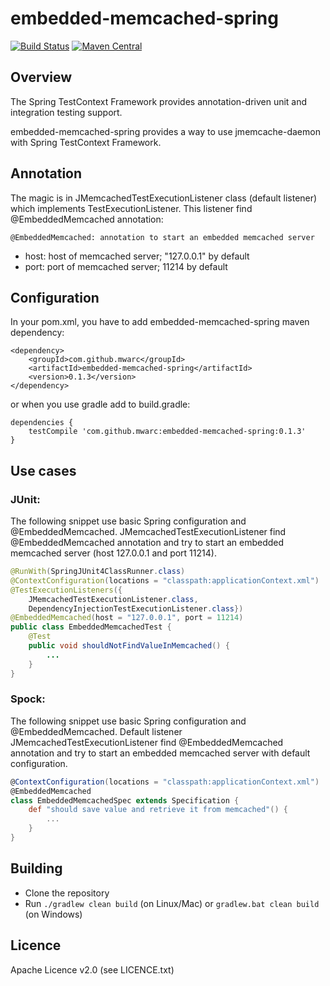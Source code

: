 # embedded-memcached-spring

[![Build Status](https://travis-ci.org/mwarc/embedded-memcached-spring.svg?branch=master)](https://travis-ci.org/mwarc/embedded-memcached-spring)
[![Maven Central](https://maven-badges.herokuapp.com/maven-central/com.github.mwarc/embedded-memcached-spring/badge.svg)](https://maven-badges.herokuapp.com/maven-central/com.github.mwarc/embedded-memcached-spring)

## Overview

The Spring TestContext Framework provides annotation-driven unit and integration testing support.

embedded-memcached-spring provides a way to use jmemcache-daemon with Spring TestContext Framework.

## Annotation

The magic is in JMemcachedTestExecutionListener class (default listener) which implements TestExecutionListener. This listener find @EmbeddedMemcached annotation:

    @EmbeddedMemcached: annotation to start an embedded memcached server
    
*   host: host of memcached server; "127.0.0.1" by default
*   port: port of memcached server; 11214 by default

## Configuration

In your pom.xml, you have to add embedded-memcached-spring maven dependency:

    <dependency>
        <groupId>com.github.mwarc</groupId>
        <artifactId>embedded-memcached-spring</artifactId>
        <version>0.1.3</version>
    </dependency>


or when you use gradle add to build.gradle:

    dependencies {
        testCompile 'com.github.mwarc:embedded-memcached-spring:0.1.3'
    }

## Use cases

### JUnit:

The following snippet use basic Spring configuration and @EmbeddedMemcached. 
JMemcachedTestExecutionListener find @EmbeddedMemcached annotation 
and try to start an embedded memcached server (host 127.0.0.1 and port 11214).

```java
@RunWith(SpringJUnit4ClassRunner.class)
@ContextConfiguration(locations = "classpath:applicationContext.xml")
@TestExecutionListeners({
    JMemcachedTestExecutionListener.class,
    DependencyInjectionTestExecutionListener.class})
@EmbeddedMemcached(host = "127.0.0.1", port = 11214)
public class EmbeddedMemcachedTest {
    @Test
    public void shouldNotFindValueInMemcached() {
        ...
    }
}
```

### Spock:

The following snippet use basic Spring configuration and @EmbeddedMemcached. 
Default listener JMemcachedTestExecutionListener find @EmbeddedMemcached annotation 
and try to start an embedded memcached server with default configuration.

```groovy
@ContextConfiguration(locations = "classpath:applicationContext.xml")
@EmbeddedMemcached
class EmbeddedMemcachedSpec extends Specification {
    def "should save value and retrieve it from memcached"() {
        ...
    }
}
```

## Building

* Clone the repository
* Run `./gradlew clean build` (on Linux/Mac) or `gradlew.bat clean build` (on Windows)

## Licence

Apache Licence v2.0 (see LICENCE.txt)